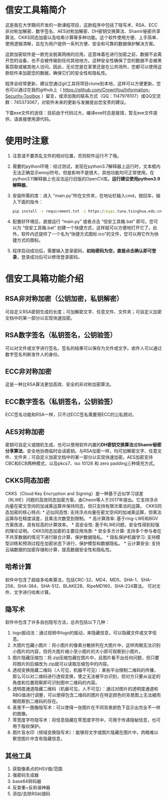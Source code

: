 # 信安工具箱简介

这是我在大学期间开发的一款课程项目，这款程序中包括了隐写术、RSA、ECC非对称加解密、数字签名、AES对称加解密、DH密钥交换算法、Shamir秘密共享算法、CKKS同态加密以及哈希计算等多种功能。这个软件使用方便、上手简单、使用逻辑清晰，旨在为用户提供一系列方便、安全和可靠的数据保护解决方案。

这款加密软件是一款完全脱离网络的应用，这意味着在进行加密之前，数据不会离开您的设备，也不会被传输到任何其他地方。这种安全性确保了您的数据不会被黑客窃取或被其他人访问。因此，无论您是在家里还是在公共场所，您都可以使用这款软件来加密您的数据，确保它们的安全性和隐私性。

程序会经常更新，建议您通过git工具将项目clone到本地，这样可以方便更新。您也可以通过在我的github上（ https://github.com/CrownYou/Information-Security-Toolbox ）留言，或添加我的联系方式（QQ：1147978107）或QQ交流群：745373067，对软件未来的更新与发展提出您宝贵的建议。

下载exe文件的途径：目前由于代码过大，编译exe时总是报错，暂无exe文件提供，请直接使用源代码。

# 使用时注意

1. 注意请不要弄乱文件的相对位置，否则软件运行不了哦。

2. 需要的python环境：经过测试，发现在python3.7解释器上运行时，文本框内无法正确显示emoji符号。但是影响不是很大，其他功能均可正常使用。在python3.11解释器上也没法运行旧版的OpenCV库。**运行建议使用python3.9解释器**。

4. 安装所需的库：进入 "main.py"所在文件夹，在地址栏输入cmd，按回车，输入下面的指令：

   ```cmd
   pip install -r requirement.txt -i https://pypi.tuna.tsinghua.edu.cn/simple
   ```

5. 配置好环境后，直接运行 “main.py” 或者点击 “信安工具箱.bat” 即可。您可以为 “信安工具箱.bat” 创建一个快捷方式，这样就可以方便地打开它了。此外，软件内还提供了一个名为“快捷方式图标.ico”的文件，您可以用它作为快捷方式的图标。

6. 程序启动成功后，需要输入登录密码，**初始密码为空，直接点击确认即可登录**，登录成功后可以修改登录密码。

# 信安工具箱功能介绍

## RSA非对称加密（公钥加密，私钥解密）

可自定义RSA密钥生成的长度；可加解密文字、任意文件、文件夹；可自定义加密文档中的某一部分以实现快速加密。

## RSA数字签名（私钥签名，公钥验签）
可以对文件或文字进行签名，签名的结果可以保存为文件或文字。收件人可以通过数字签名判断发件人的身份。

## ECC非对称加密
这是一种比RSA算法更加高效、安全的非对称加密算法。

## ECC数字签名（私钥签名，公钥验签）

ECC签名功能和RSA一样，只不过ECC签名需要用ECC的公私钥对。

## AES对称加密
密钥可自定义或随机生成，也可以使用软件内置的**DH密钥交换算法**或**Shamir秘密分享算法**，安全地协商临时会话密钥。与RSA加密一样，均可加解密文字、任意文件、文件夹；可自定义加密文档中的某一部分以实现快速加密。AES加密支持CBC和ECB两种模式，以及pkcs7、iso 10126 和 zero padding三种填充方式。

## CKKS同态加密

CKKS（Cloud Key Encryption and Signing）是一种基于近似学习误差（RLWE）问题的高效同态加密方案，由Cheon等人于2017年提出。它支持浮点向量在密文空间的加减乘运算并保持同态，但只支持有限次乘法的运算。
CKKS同态加密的核心特点:
 \* 近似同态性: 支持浮点向量在密文空间的加减乘运算，但乘法运算存在精度误差，且乘法次数受到限制。
 \* 高计算效率: 基于ring-LWE和BGV方案改进，具有较高的计算效率。
 \* 高安全性: 基于RLWE问题，安全性得到较强的理论证明。
CKKS同态加密的主要应用场景:
 \* 安全多方计算: 支持多个参与者在不共享数据的情况下进行联合计算，保护数据隐私。
 \* 隐私保护机器学习: 支持模型训练和预测过程在加密状态下进行，保护模型和数据隐私。
 \* 云计算安全: 支持云端数据的加密存储和计算，提高数据安全性和隐私性。

## 哈希计算
软件中包含了超级多哈希算法，包括CRC-32、MD4、MD5、SHA-1、SHA-256、SHA-384、SHA-512、BLAKE2B、RipeMD160、SHA-224算法。
可对文件、文字进行哈希计算。

## 隐写术
软件中包含了许多自创隐写方法，总共包括以下几种：
1. logo振动法：通过视频中logo的振动，来隐藏信息，可以隐藏文件或文字信息。
2. 大图片包藏小图片：将小图片的像素分散排列在大图片中，这样肉眼无法识别小图片的内容，但将大图片缩小至小图片的大小即可观察到小图片。
3. 图片隐藏压缩包：将.zip压缩包藏在图片中，且图片看不出任何问题，但只要将图片的后缀改为.zip就可以读取压缩包中的内容。
4. 透视变换隐藏二维码（人可见，机器不可见）：某些平台限制二维码的传播，那么可以对二维码进行透视变换，使之无法被平台识别，但对方只要从设定的角度和位置观察即可识别图中二维码的内容。
5. 透明度通道隐藏二维码（机器可见，人不可见）：通过对图片的透明度通道和RBG值进行调整，可以使得包含二维码的图片在特定颜色的背景图上无法被肉眼观察到二维码的存在。
6. 表里不一图像隐写术：可以使得一张图片在不同背景颜色下显示出完全不一样的图像。
7. 零宽度字符隐写术：将信息隐藏在零宽度字符中，可用于传递隐秘信息，也可用于版权保护。
8. 图片盲水印（频域变换隐写术）：能够将文字或图片隐藏在图片中，肉眼难以察觉图片中含有隐藏信息，

## 其他工具

1. 获取像素点的HSV值/范围
2. 强密码生成器
3. base64转码器
4. 反查重+反和谐神器
5. 添加/去除RS纠错码



